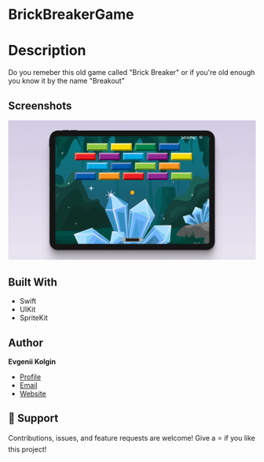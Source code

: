 # BrickBreakerGame

# Description
Do you remeber this old game called "Brick Breaker" or if you're old enough you know it by the name "Breakout"

## Screenshots
![screenshot](/screenshot.webp)

## Built With
- Swift
- UIKit
- SpriteKit

## Author
**Evgenii Kolgin**

- [Profile](https://github.com/Colgates "Evgenii Kolgin")
- [Email](mailto:kolgin.ev@gmail.com?subject=Hi% "Hi!")
- [Website](https://evgeniikolgin.ru "Welcome")

## 🤝 Support
Contributions, issues, and feature requests are welcome!
Give a ⭐️ if you like this project!
